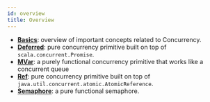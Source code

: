 ```yaml
---
id: overview
title: Overview
---
```


- [**Basics**](basics.md): overview of important concepts related to Concurrency.
- [**Deferred**](deferred.md): pure concurrency primitive built on top of `scala.concurrent.Promise`.
- [**MVar**](mvar.md): a purely functional concurrency primitive that works like a concurrent queue
- [**Ref**](ref.md): pure concurrency primitive built on top of `java.util.concurrent.atomic.AtomicReference`.
- [**Semaphore**](semaphore.md): a pure functional semaphore.
